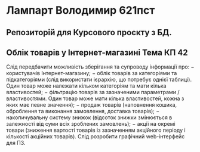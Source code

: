 # Лампарт Володимир 621пст
## Репозиторій для Курсового проєкту з БД.
 
## Облік товарів у Інтернет-магазині Тема КП 42

Слід передбачити можливість зберігання та супроводу інформації про:
− користувачів Інтернет-магазину;
− облік товарів за категоріями та підкатегоріями (слід використати ієрархію, що потребує однієї таблиці). Один товар може належати кільком категоріям та мати кілька властивостей;
− фільтрацію товарів за зазначеними параметрами / властивостями. Один товар може мати кілька властивостей, кожна з яких має певне значення);
− продаж товарів (наповнення кошика, оброблення та виконання замовлення, доставка товарів);
− накопичувальну систему знижок (відсоток знижки змінюється в залежності від суми всіх зроблених замовлень);
− акції на окремі товари (зниження вартості товарів із зазначенням акційного періоду і кількості акційних товарів). 
Слід розробити графічний web-інтерфейс для ПЗ.